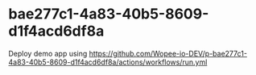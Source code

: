 # bae277c1-4a83-40b5-8609-d1f4acd6df8a
Deploy demo app using https://github.com/Wopee-io-DEV/p-bae277c1-4a83-40b5-8609-d1f4acd6df8a/actions/workflows/run.yml

